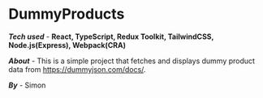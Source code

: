 # DummyProducts

***Tech used*** - **React, TypeScript, Redux Toolkit, TailwindCSS, Node.js(Express), Webpack(CRA)**

***About*** - This is a simple project that fetches and displays dummy product data from https://dummyjson.com/docs/.

***By*** - Simon
